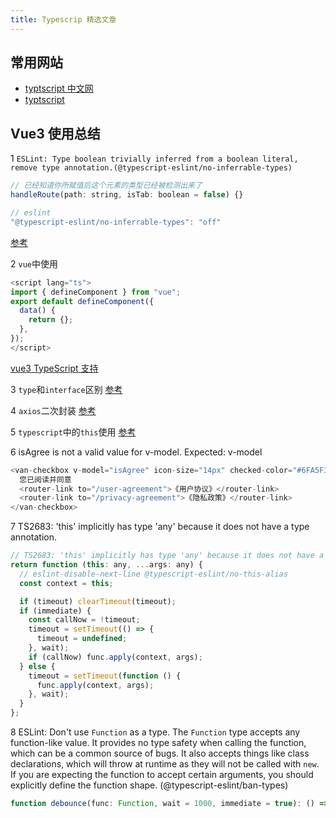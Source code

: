 ```yaml
---
title: Typescrip 精选文章
---
```


## 常用网站

- [typtscript 中文网](https://www.tslang.cn/docs/handbook/basic-types.html)
- [typtscript](https://www.typescriptlang.org/tsconfig)

## Vue3 使用总结

1 `ESLint: Type boolean trivially inferred from a boolean literal, remove type annotation.(@typescript-eslint/no-inferrable-types)`

```javascript
// 已经知道你所赋值后这个元素的类型已经被检测出来了
handleRoute(path: string, isTab: boolean = false) {}
```

```javascript
// eslint
"@typescript-eslint/no-inferrable-types": "off"
```

[参考](https://blog.csdn.net/qq_40896095/article/details/119910826)

2 `vue`中使用

```javascript
<script lang="ts">
import { defineComponent } from "vue";
export default defineComponent({
  data() {
    return {};
  },
});
</script>

```

[vue3 TypeScript 支持](https://v3.cn.vuejs.org/guide/typescript-support.html)

3 `type`和`interface`区别
[参考](https://blog.csdn.net/weixin_43550562/article/details/123546720)

4 `axios`二次封装
[参考](https://www.jianshu.com/p/500a9a3b8a74)

5 `typescript`中的`this`使用
[参考](https://www.jb51.net/article/203728.htm)

6 isAgree is not a valid value for v-model. Expected: v-model

```javascript
<van-checkbox v-model="isAgree" icon-size="14px" checked-color="#6FA5F3">
  您已阅读并同意
  <router-link to="/user-agreement">《用户协议》</router-link>
  <router-link to="/privacy-agreement">《隐私政策》</router-link>
</van-checkbox>
```

7 TS2683: 'this' implicitly has type 'any' because it does not have a type annotation.

```javascript
// TS2683: 'this' implicitly has type 'any' because it does not have a type annotation.
return function (this: any, ...args: any) {
  // eslint-disable-next-line @typescript-eslint/no-this-alias
  const context = this;

  if (timeout) clearTimeout(timeout);
  if (immediate) {
    const callNow = !timeout;
    timeout = setTimeout(() => {
      timeout = undefined;
    }, wait);
    if (callNow) func.apply(context, args);
  } else {
    timeout = setTimeout(function () {
      func.apply(context, args);
    }, wait);
  }
};
```

8 ESLint:
Don't use `Function` as a type. The `Function` type accepts any function-like value.
It provides no type safety when calling the function, which can be a common source of bugs.
It also accepts things like class declarations, which will throw at runtime as they will not be called with `new`.
If you are expecting the function to accept certain arguments, you should explicitly define the function shape.
(@typescript-eslint/ban-types)

```typescript
function debounce(func: Function, wait = 1000, immediate = true): () => void {}
```
